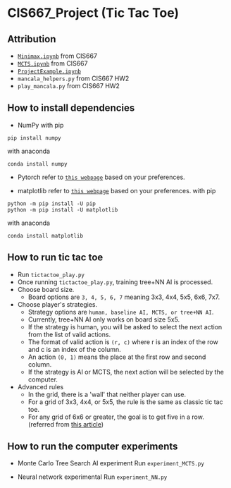 # CIS667_Project (Tic Tac Toe)
## Attribution
* [`Minimax.ipynb`](https://colab.research.google.com/drive/1JhOppwXwm47yk-AK7y7L5WTaaNDgCWXD?authuser=1) from CIS667
* [`MCTS.ipynb`](https://colab.research.google.com/drive/1JuNdI_zcT35MWSY4-h_2ZgH7IBe2TRYd?authuser=1) from CIS667
* [`ProjectExample.ipynb`](https://colab.research.google.com/drive/1QF8IJHlZ597esIU-vmW7u9KARhyXIjOY?authuser=1)
* `mancala_helpers.py` from CIS667 HW2
* `play_mancala.py` from CIS667 HW2

## How to install dependencies
* NumPy
with pip
```
pip install numpy
```

with anaconda
```
conda install numpy
```

* Pytorch
refer to [`this webpage`](https://pytorch.org/get-started/locally/) based on your preferences.

* matplotlib
refer to [`this webpage`](https://matplotlib.org/stable/users/installing/index.html) based on your preferences.
with pip
```
python -m pip install -U pip
python -m pip install -U matplotlib
```

with anaconda
```
conda install matplotlib
```

## How to run tic tac toe
* Run `tictactoe_play.py`
* Once running `tictactoe_play.py`, training tree+NN AI is processed.
* Choose board size.
    * Board options are `3, 4, 5, 6, 7` meaning 3x3, 4x4, 5x5, 6x6, 7x7.
* Choose player's strategies.
    * Strategy options are `human, baseline AI, MCTS, or tree+NN AI`.
    * Currently, tree+NN AI only works on board size 5x5.
    * If the strategy is human, you will be asked to select the next action from the list of valid actions.
    * The format of valid action is `(r, c)` where r is an index of the row and c is an index of the column.
    * An action `(0, 1)` means the place at the first row and second column.
    * If the strategy is AI or MCTS, the next action will be selected by the computer.
* Advanced rules
    * In the grid, there is a 'wall' that neither player can use.
    * For a grid of 3x3, 4x4, or 5x5, the rule is the same as classic tic tac toe.
    * For any grid of 6x6 or greater, the goal is to get five in a row. (referred from [this article](https://www.thesprucecrafts.com/tic-tac-toe-game-rules-412170#:~:text=A%20relatively%20simple%20game%20usually,20%2Dby%2D20%20grid))

## How to run the computer experiments
* Monte Carlo Tree Search AI experiment
Run `experiment_MCTS.py`

* Neural network experimental 
Run `experiment_NN.py`
